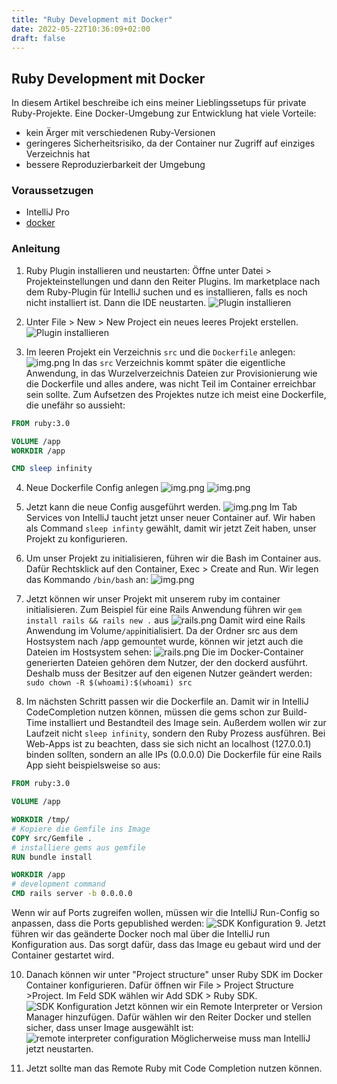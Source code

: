 ```yaml
---
title: "Ruby Development mit Docker"
date: 2022-05-22T10:36:09+02:00
draft: false
---
```

## Ruby Development mit Docker

In diesem Artikel beschreibe ich eins meiner Lieblingssetups für private Ruby-Projekte. 
Eine Docker-Umgebung zur Entwicklung hat viele Vorteile:
- kein Ärger mit verschiedenen Ruby-Versionen
- geringeres Sicherheitsrisiko, da der Container nur Zugriff auf einziges Verzeichnis hat
- bessere Reproduzierbarkeit der Umgebung

### Voraussetzugen

- IntelliJ Pro
- [docker](https://docs.docker.com/engine/install/)


### Anleitung

1. Ruby Plugin installieren und neustarten: Öffne unter Datei > Projekteinstellungen und dann den Reiter Plugins. 
Im marketplace nach dem Ruby-Plugin für IntelliJ suchen und es installieren, falls es noch nicht installiert ist. Dann die IDE neustarten. 
![Plugin installieren](/images/000/plugin.png 'Plugin installieren')


2. Unter File > New > New Project ein neues leeres Projekt erstellen. ![Plugin installieren](/images/000/new-project.png 'Plugin installieren')



3. Im leeren Projekt ein Verzeichnis `src` und die `Dockerfile` anlegen: ![img.png](/images/000/structure.png) In das `src` Verzeichnis kommt später die eigentliche Anwendung, in das Wurzelverzeichnis Dateien zur Provisionierung wie die Dockerfile und alles andere, was nicht Teil im Container erreichbar sein sollte.
Zum Aufsetzen des Projektes nutze ich meist eine Dockerfile, die unefähr so aussieht: 
```dockerfile
FROM ruby:3.0

VOLUME /app
WORKDIR /app

CMD sleep infinity
```


4. Neue Dockerfile Config anlegen
   ![img.png](/images/000/new-run-config.png)
![img.png](/images/000/run-config.png)



5. Jetzt kann die neue Config ausgeführt werden.  ![img.png](/images/000/exec-config.png)
Im Tab Services von IntelliJ taucht jetzt unser neuer Container auf. Wir haben als Command `sleep infinty` gewählt, damit wir jetzt Zeit haben, unser Projekt zu konfigurieren.



6. Um unser Projekt zu initialisieren, führen wir die Bash im Container aus. Dafür Rechtsklick auf den Container, Exec > Create and Run. Wir legen das Kommando `/bin/bash` an:
![img.png](/images/000/command.png)

   
7. Jetzt können wir unser Projekt mit unserem ruby im container initialisieren. Zum Beispiel für eine Rails Anwendung führen wir 
`gem install rails && rails new .` aus
   ![rails.png](/images/000/rails.png)
Damit wird eine Rails Anwendung im Volume`/app`initialisiert. Da der Ordner src aus dem Hostsystem nach /app gemountet wurde, können wir jetzt auch die Dateien im Hostsystem sehen:
   ![rails.png](/images/000/dateisystem.png)
Die im Docker-Container generierten Dateien gehören dem Nutzer, der den dockerd ausführt. Deshalb muss der Besitzer auf den eigenen Nutzer geändert werden:
`sudo chown -R $(whoami):$(whoami) src `


8. Im nächsten Schritt passen wir die Dockerfile an. Damit wir in IntelliJ CodeCompletion nutzen können, müssen die gems schon zur Build-Time installiert und Bestandteil des Image sein. Außerdem wollen wir zur Laufzeit nicht `sleep infinity`, sondern den Ruby Prozess ausführen. Bei Web-Apps ist zu beachten, dass sie sich nicht an localhost (127.0.0.1) binden sollten, sondern an alle IPs (0.0.0.0)
Die Dockerfile für eine Rails App sieht beispielsweise so aus:
```dockerfile
FROM ruby:3.0

VOLUME /app

WORKDIR /tmp/
# Kopiere die Gemfile ins Image
COPY src/Gemfile .
# installiere gems aus gemfile
RUN bundle install

WORKDIR /app
# development command
CMD rails server -b 0.0.0.0
```
Wenn wir auf Ports zugreifen wollen, müssen wir die IntelliJ Run-Config so anpassen, dass die Ports gepublished werden:
![SDK Konfiguration](/images/000/ports.png)
9. Jetzt führen wir das geänderte Docker noch mal über die IntelliJ run Konfiguration aus. Das sorgt dafür, dass das Image eu gebaut wird und der Container gestartet wird.



10. Danach können wir unter "Project structure" unser Ruby SDK im Docker Container konfigurieren. Dafür öffnen wir File > Project Structure >Project.
Im Feld SDK wählen wir Add SDK > Ruby SDK.
    ![SDK Konfiguration](/images/000/SDK.png)
Jetzt können wir ein Remote Interpreter or Version Manager hinzufügen. Dafür wählen wir den Reiter Docker und stellen sicher, dass unser Image ausgewählt ist:
    ![remote interpreter configuration](/images/000/add-remote-interpreter.png)
Möglicherweise muss man IntelliJ jetzt neustarten.


11. Jetzt sollte man das Remote Ruby mit Code Completion nutzen können.
